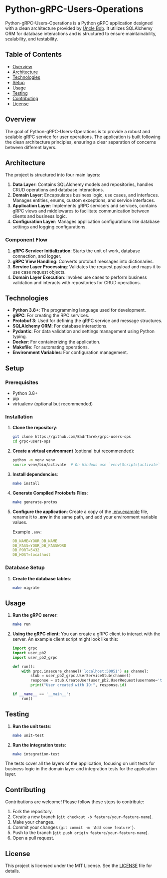 # Python-gRPC-Users-Operations

Python-gRPC-Users-Operations is a Python gRPC application designed with a clean architecture provided by [Uncle Bob](https://blog.cleancoder.com/uncle-bob/2012/08/13/the-clean-architecture.html). It utilizes SQLAlchemy ORM for database interactions and is structured to ensure maintainability, scalability, and testability.

## Table of Contents
- [Overview](#overview)
- [Architecture](#architecture)
- [Technologies](#architecture)
- [Setup](#setup)
- [Usage](#usage)
- [Testing](#testing)
- [Contributing](#contributing)
- [License](#license)

## Overview

The goal of Python-gRPC-Users-Operations is to provide a robust and scalable gRPC service for user operations. The application is built following the clean architecture principles, ensuring a clear separation of concerns between different layers.

## Architecture

The project is structured into four main layers:

1. **Data Layer**: Contains SQLAlchemy models and repositories, handles CRUD operations and database interactions.
2. **Domain Layer**: Encapsulates business logic, use cases, and interfaces. Manages entities, enums, custom exceptions, and service interfaces.
3. **Application Layer**: Implements gRPC servicers and services, contains gRPC views and middlewares to facilitate communication between clients and business logic.
4. **Configuration Layer**: Manages application configurations like database settings and logging configurations.

### Component Flow

1. **gRPC Servicer Initialization**: Starts the unit of work, database connection, and logger.
2. **gRPC View Handling**: Converts protobuf messages into dictionaries.
3. **Service Layer Processing**: Validates the request payload and maps it to use case request objects.
4. **Domain Layer Execution**: Invokes use cases to perform business validation and interacts with repositories for CRUD operations.


## Technologies

- **Python 3.8+**: The programming language used for development.
- **gRPC**: For creating the RPC services.
- **Protobuf 3**: Used for defining the gRPC service and message structures.
- **SQLAlchemy ORM**: For database interactions.
- **Pydantic**: For data validation and settings management using Python typing.
- **Docker**: For containerizing the application.
- **Makefile**: For automating operations.
- **Environment Variables**: For configuration management.

## Setup

### Prerequisites

- Python 3.8+
- pip
- virtualenv (optional but recommended)

### Installation

1. **Clone the repository**:
    ```bash
    git clone https://github.com/BadrTarek/grpc-users-ops
    cd grpc-users-ops
    ```

2. **Create a virtual environment** (optional but recommended):
    ```bash
    python -m venv venv
    source venv/bin/activate  # On Windows use `venv\Scripts\activate`
    ```

3. **Install dependencies**:
    ```bash
    make install
    ```

4. **Generate Compiled Protobufs Files**:
    ```bash
    make generate-protos
    ```

5. **Configure the application**:
    Create a copy of the [.env.example](./src/grpc_user_ops/config/.env.example) file, rename it to **.env** in the same path, and add your environment variable values.

    Example `.env`:
    ```YAML
    DB_NAME=YOUR_DB_NAME
    DB_PASS=YOUR_DB_PASSWORD
    DB_PORT=5432
    DB_HOST=localhost
    ```

### Database Setup

1. **Create the database tables**:
    ```bash
    make migrate
    ```

## Usage

1. **Run the gRPC server**:
    ```bash
    make run
    ```

2. **Using the gRPC client**:
    You can create a gRPC client to interact with the server. An example client script might look like this:

    ```python
    import grpc
    import user_pb2
    import user_pb2_grpc

    def run():
        with grpc.insecure_channel('localhost:50051') as channel:
            stub = user_pb2_grpc.UserServiceStub(channel)
            response = stub.CreateUser(user_pb2.UserRequest(username='testuser', email='test@example.com'))
            print("User created with ID:", response.id)

    if __name__ == '__main__':
        run()
    ```

## Testing

1. **Run the unit tests**:
    ```bash
    make unit-test
    ```
2. **Run the integration tests**:
    ```bash
    make integration-test
    ```

The tests cover all the layers of the application, focusing on unit tests for business logic in the domain layer and integration tests for the application layer.

## Contributing

Contributions are welcome! Please follow these steps to contribute:

1. Fork the repository.
2. Create a new branch (`git checkout -b feature/your-feature-name`).
3. Make your changes.
4. Commit your changes (`git commit -m 'Add some feature'`).
5. Push to the branch (`git push origin feature/your-feature-name`).
6. Open a pull request.

## License

This project is licensed under the MIT License. See the [LICENSE](LICENSE) file for details.
